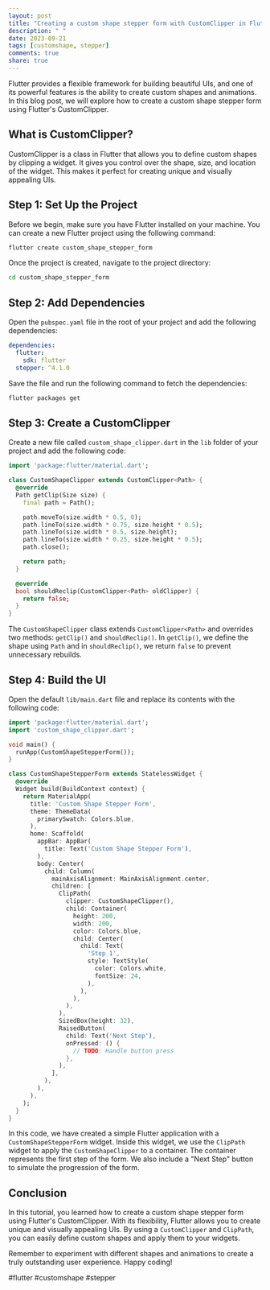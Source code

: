 ```yaml
---
layout: post
title: "Creating a custom shape stepper form with CustomClipper in Flutter"
description: " "
date: 2023-09-21
tags: [customshape, stepper]
comments: true
share: true
---
```


Flutter provides a flexible framework for building beautiful UIs, and one of its powerful features is the ability to create custom shapes and animations. In this blog post, we will explore how to create a custom shape stepper form using Flutter's CustomClipper.

## What is CustomClipper?

CustomClipper is a class in Flutter that allows you to define custom shapes by clipping a widget. It gives you control over the shape, size, and location of the widget. This makes it perfect for creating unique and visually appealing UIs.

## Step 1: Set Up the Project

Before we begin, make sure you have Flutter installed on your machine. You can create a new Flutter project using the following command:

```bash
flutter create custom_shape_stepper_form
```

Once the project is created, navigate to the project directory:

```bash
cd custom_shape_stepper_form
```

## Step 2: Add Dependencies

Open the `pubspec.yaml` file in the root of your project and add the following dependencies:

```yaml
dependencies:
  flutter:
    sdk: flutter
  stepper: ^4.1.0
```

Save the file and run the following command to fetch the dependencies:

```bash
flutter packages get
```

## Step 3: Create a CustomClipper

Create a new file called `custom_shape_clipper.dart` in the `lib` folder of your project and add the following code:

```dart
import 'package:flutter/material.dart';

class CustomShapeClipper extends CustomClipper<Path> {
  @override
  Path getClip(Size size) {
    final path = Path();

    path.moveTo(size.width * 0.5, 0);
    path.lineTo(size.width * 0.75, size.height * 0.5);
    path.lineTo(size.width * 0.5, size.height);
    path.lineTo(size.width * 0.25, size.height * 0.5);
    path.close();

    return path;
  }

  @override
  bool shouldReclip(CustomClipper<Path> oldClipper) {
    return false;
  }
}
```

The `CustomShapeClipper` class extends `CustomClipper<Path>` and overrides two methods: `getClip()` and `shouldReclip()`. In `getClip()`, we define the shape using `Path` and in `shouldReclip()`, we return `false` to prevent unnecessary rebuilds.

## Step 4: Build the UI

Open the default `lib/main.dart` file and replace its contents with the following code:

```dart
import 'package:flutter/material.dart';
import 'custom_shape_clipper.dart';

void main() {
  runApp(CustomShapeStepperForm());
}

class CustomShapeStepperForm extends StatelessWidget {
  @override
  Widget build(BuildContext context) {
    return MaterialApp(
      title: 'Custom Shape Stepper Form',
      theme: ThemeData(
        primarySwatch: Colors.blue,
      ),
      home: Scaffold(
        appBar: AppBar(
          title: Text('Custom Shape Stepper Form'),
        ),
        body: Center(
          child: Column(
            mainAxisAlignment: MainAxisAlignment.center,
            children: [
              ClipPath(
                clipper: CustomShapeClipper(),
                child: Container(
                  height: 200,
                  width: 200,
                  color: Colors.blue,
                  child: Center(
                    child: Text(
                      'Step 1',
                      style: TextStyle(
                        color: Colors.white,
                        fontSize: 24,
                      ),
                    ),
                  ),
                ),
              ),
              SizedBox(height: 32),
              RaisedButton(
                child: Text('Next Step'),
                onPressed: () {
                  // TODO: Handle button press
                },
              ),
            ],
          ),
        ),
      ),
    );
  }
}
```

In this code, we have created a simple Flutter application with a `CustomShapeStepperForm` widget. Inside this widget, we use the `ClipPath` widget to apply the `CustomShapeClipper` to a container. The container represents the first step of the form. We also include a "Next Step" button to simulate the progression of the form.

## Conclusion

In this tutorial, you learned how to create a custom shape stepper form using Flutter's CustomClipper. With its flexibility, Flutter allows you to create unique and visually appealing UIs. By using a `CustomClipper` and `ClipPath`, you can easily define custom shapes and apply them to your widgets.

Remember to experiment with different shapes and animations to create a truly outstanding user experience. Happy coding!

#flutter #customshape #stepper
